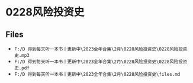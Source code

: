 # 0228风险投资史

## Files

- `F:/D 得到每天听一本书丨更新中\2023全年合集\2月\0228风险投资史\0228风险投资史.mp3`
- `F:/D 得到每天听一本书丨更新中\2023全年合集\2月\0228风险投资史\0228风险投资史.pdf`
- `F:/D 得到每天听一本书丨更新中\2023全年合集\2月\0228风险投资史\files.md`
